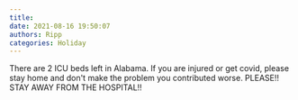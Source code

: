 ```yaml
---
title: 
date: 2021-08-16 19:50:07
authors: Ripp
categories: Holiday
---
```


 There are 2 ICU beds left in Alabama.  If you are injured or get covid, please stay home and don't make the problem you contributed worse. PLEASE!! STAY AWAY FROM THE HOSPITAL!!